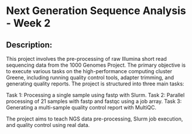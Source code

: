# Next Generation Sequence Analysis - Week 2

## Description:
This project involves the pre-processing of raw Illumina short read sequencing data from the 1000 Genomes Project. 
The primary objective is to execute various tasks on the high-performance computing cluster Greene, including running quality control 
tools, adapter trimming, and generating quality reports. The project is structured into three main tasks:

Task 1: Processing a single sample using fastp with Slurm.
Task 2: Parallel processing of 21 samples with fastp and fastqc using a job array.
Task 3: Generating a multi-sample quality control report with MultiQC.

The project aims to teach NGS data pre-processing, Slurm job execution, and quality control using real data. 
